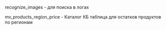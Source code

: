 recognize_images - для поиска в логах

mv_products_region_price - Каталог КБ таблица для остатков продуктов по регионам